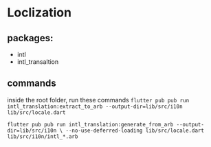 # Loclization

## packages:
- intl
- intl_transaltion

## commands

inside the root folder, run these commands 
`
flutter pub pub run intl_translation:extract_to_arb --output-dir=lib/src/i10n lib/src/locale.dart
`

`
flutter pub pub run intl_translation:generate_from_arb --output-dir=lib/src/i10n \ --no-use-deferred-loading lib/src/locale.dart lib/src/i10n/intl_*.arb
`